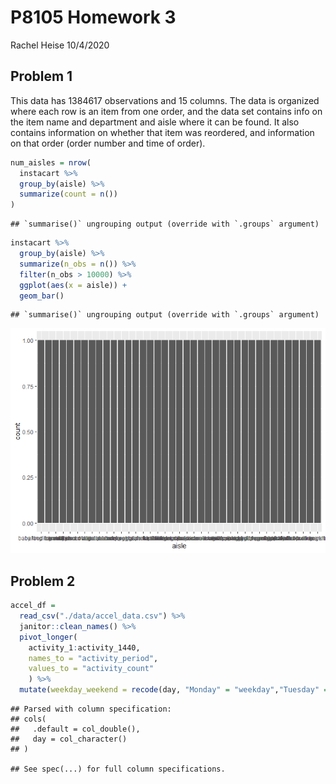 P8105 Homework 3
================
Rachel Heise
10/4/2020

## Problem 1

This data has 1384617 observations and 15 columns. The data is organized
where each row is an item from one order, and the data set contains info
on the item name and department and aisle where it can be found. It also
contains information on whether that item was reordered, and information
on that order (order number and time of order).

``` r
num_aisles = nrow(
  instacart %>% 
  group_by(aisle) %>% 
  summarize(count = n())
)
```

    ## `summarise()` ungrouping output (override with `.groups` argument)

``` r
instacart %>% 
  group_by(aisle) %>%
  summarize(n_obs = n()) %>% 
  filter(n_obs > 10000) %>% 
  ggplot(aes(x = aisle)) +
  geom_bar()
```

    ## `summarise()` ungrouping output (override with `.groups` argument)

![](p8105_hw3_rsh2155_files/figure-gfm/unnamed-chunk-2-1.png)<!-- -->

## Problem 2

``` r
accel_df = 
  read_csv("./data/accel_data.csv") %>% 
  janitor::clean_names() %>% 
  pivot_longer(
    activity_1:activity_1440,
    names_to = "activity_period",
    values_to = "activity_count"
    ) %>% 
  mutate(weekday_weekend = recode(day, "Monday" = "weekday","Tuesday" = "weekday", "Wednesday" = "weekday", "Thursday" = "weekday", "Friday" = "weekday", "Saturday" = "weekend", "Sunday" = "weekend"))
```

    ## Parsed with column specification:
    ## cols(
    ##   .default = col_double(),
    ##   day = col_character()
    ## )

    ## See spec(...) for full column specifications.
